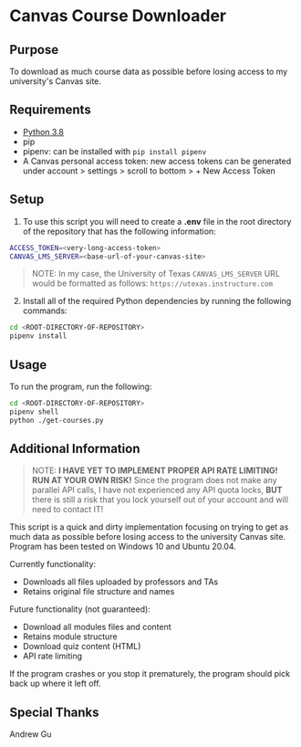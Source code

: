 # Canvas Course Downloader

## Purpose

To download as much course data as possible before losing access to my university's Canvas site.

## Requirements

  - [Python 3.8](https://www.python.org/downloads/)
  - pip
  - pipenv: can be installed with `pip install pipenv`
  - A Canvas personal access token: new access tokens can be generated under account > settings > scroll to bottom > + New Access Token

## Setup

1. To use this script you will need to create a **.env** file in the root directory of the repository that has the following information:

```bash
ACCESS_TOKEN=<very-long-access-token>
CANVAS_LMS_SERVER=<base-url-of-your-canvas-site>
```

> NOTE: In my case, the University of Texas `CANVAS_LMS_SERVER` URL would be formatted as follows: `https://utexas.instructure.com`

2. Install all of the required Python dependencies by running the following commands:

```bash
cd <ROOT-DIRECTORY-OF-REPOSITORY>
pipenv install
```

## Usage

To run the program, run the following:

```bash
cd <ROOT-DIRECTORY-OF-REPOSITORY>
pipenv shell
python ./get-courses.py
```

## Additional Information

> NOTE: **I HAVE YET TO IMPLEMENT PROPER API RATE LIMITING! RUN AT YOUR OWN RISK!**
> Since the program does not make any parallel API calls, I have not experienced any API quota locks, **BUT** there is still a risk that you lock yourself out of your account and will need to contact IT!

This script is a quick and dirty implementation focusing on trying to get as much data as possible before losing access to the university Canvas site. Program has been tested on Windows 10 and Ubuntu 20.04.

Currently functionality:
  - Downloads all files uploaded by professors and TAs 
  - Retains original file structure and names

Future functionality (not guaranteed):
  - Download all modules files and content
  - Retains module structure
  - Download quiz content (HTML)
  - API rate limiting

If the program crashes or you stop it prematurely, the program should pick back up where it left off. 

## Special Thanks

Andrew Gu